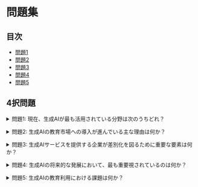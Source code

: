 # 問題集

## 目次
- <a href="#question1">問題1</a>
- <a href="#question2">問題2</a>  
- <a href="#question3">問題3</a>
- <a href="#question4">問題4</a>
- <a href="#question5">問題5</a>

## 4択問題

<a id="question1"></a>
<details>
<summary>問題1: 現在、生成AIが最も活用されている分野は次のうちどれ？</summary>

- a. 医療
- b. 金融
- c. 芸術
- d. 製造業

<details>
<summary>回答と解説</summary>

回答: c. 芸術

生成AIは画像生成や音楽生成など、クリエイティブな分野で大きな注目を集めています。Stable DiffusionやMidjourneyなどの画像生成AIが一般にも広く使われ始めています。

</details>
</details>

<a id="question2"></a>
<details>
<summary>問題2: 生成AIの教育市場への導入が進んでいる主な理由は何か？</summary>

- a. 教師の負担軽減
- b. 学習効果の向上 
- c. コスト削減
- d. 教材の多様化

<details>
<summary>回答と解説</summary>

回答: d. 教材の多様化

生成AIを活用することで、様々な画像や文章などの教材を自動生成できるようになります。これにより、教材の多様性が高まり、学習者の興味関心に合わせた教材提供が可能になります。

</details>
</details>

<a id="question3"></a>
<details>
<summary>問題3: 生成AIサービスを提供する企業が差別化を図るために重要な要素は何か？</summary>

- a. 価格の安さ
- b. 生成速度の速さ
- c. 独自のアルゴリズム
- d. ユーザーインターフェース

<details>
<summary>回答と解説</summary>

回答: c. 独自のアルゴリズム

生成AIの性能は、使用するアルゴリズムに大きく依存します。他社にない独自のアルゴリズムを開発することで、生成品質の向上や新たな機能の実現など、差別化を図ることができます。

</details>
</details>

<a id="question4"></a>
<details>
<summary>問題4: 生成AIの将来的な発展において、最も重要視されているのは何か？</summary>

- a. 倫理的な課題への対応
- b. 生成品質の向上
- c. 適用領域の拡大  
- d. 規制の整備

<details>
<summary>回答と解説</summary>

回答: a. 倫理的な課題への対応

生成AIには、生成物の著作権問題やディープフェイクなどの悪用リスクなど、様々な倫理的課題があります。AIの健全な発展のためには、これらの課題にしっかりと対応していくことが重要だと考えられています。

</details>
</details>

<a id="question5"></a>
<details>
<summary>問題5: 生成AIの教育利用における課題は何か？</summary>

- a. 教師のAIリテラシー不足
- b. 生徒のモチベーション低下
- c. 教育効果の検証不足
- d. 高額な導入コスト

<details>
<summary>回答と解説</summary>

回答: c. 教育効果の検証不足

生成AIを教育に活用する事例は増えつつありますが、その教育効果については十分な検証がなされていないのが現状です。適切な効果測定と検証を行い、エビデンスを蓄積していくことが求められます。

</details>
</details>